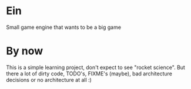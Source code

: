 # Ein
Small game engine that wants to be a big game

# By now

This is a simple learning project, don't expect to see "rocket science".
But there a lot of dirty code, TODO's, FIXME's (maybe), bad architecture decisions or no architecture at all :)